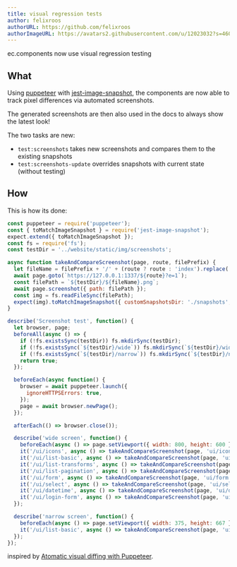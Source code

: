 ```yaml
---
title: visual regression tests
author: felixroos
authorURL: https://github.com/felixroos
authorImageURL: https://avatars2.githubusercontent.com/u/12023032?s=460&v=4
---
```


ec.components now use visual regression testing

## What

Using [puppeteer](https://pptr.dev/) with [jest-image-snapshot](https://www.npmjs.com/package/jest-image-snapshot), the components are now able to track pixel differences via automated screenshots.

The generated screenshots are then also used in the docs to always show the latest look!

The two tasks are new:

- ```test:screenshots``` takes new screenshots and compares them to the existing snapshots
- ```test:screenshots-update``` overrides snapshots with current state (without testing)

<!--truncate-->

## How

This is how its done:

```js
const puppeteer = require('puppeteer');
const { toMatchImageSnapshot } = require('jest-image-snapshot');
expect.extend({ toMatchImageSnapshot });
const fs = require('fs');
const testDir = '../website/static/img/screenshots';

async function takeAndCompareScreenshot(page, route, filePrefix) {
  let fileName = filePrefix + '/' + (route ? route : 'index').replace('/', '--');
  await page.goto(`https://127.0.0.1:1337/${route}?e=1`);
  const filePath = `${testDir}/${fileName}.png`;
  await page.screenshot({ path: filePath });
  const img = fs.readFileSync(filePath);
  expect(img).toMatchImageSnapshot({ customSnapshotsDir: './snapshots', customDiffDir: './diffs' });
}

describe('Screenshot test', function() {
  let browser, page;
  beforeAll(async () => {
    if (!fs.existsSync(testDir)) fs.mkdirSync(testDir);
    if (!fs.existsSync(`${testDir}/wide`)) fs.mkdirSync(`${testDir}/wide`);
    if (!fs.existsSync(`${testDir}/narrow`)) fs.mkdirSync(`${testDir}/narrow`);
    return true;
  });

  beforeEach(async function() {
    browser = await puppeteer.launch({
      ignoreHTTPSErrors: true,
    });
    page = await browser.newPage();
  });

  afterEach(() => browser.close());

  describe('wide screen', function() {
    beforeEach(async () => page.setViewport({ width: 800, height: 600 }));
    it('/ui/icons', async () => takeAndCompareScreenshot(page, 'ui/icons', 'wide'));
    it('/ui/list-basic', async () => takeAndCompareScreenshot(page, 'ui/list-basic', 'wide'));
    it('/ui/list-transforms', async () => takeAndCompareScreenshot(page, 'ui/list-transforms', 'wide'));
    it('/ui/list-pagination', async () => takeAndCompareScreenshot(page, 'ui/list-pagination', 'wide'));
    it('/ui/form', async () => takeAndCompareScreenshot(page, 'ui/form', 'wide'));
    it('/ui/select', async () => takeAndCompareScreenshot(page, 'ui/select', 'wide'));
    it('/ui/datetime', async () => takeAndCompareScreenshot(page, 'ui/datetime', 'wide'));
    it('/ui/login-form', async () => takeAndCompareScreenshot(page, 'ui/login-form', 'wide'));
  });

  describe('narrow screen', function() {
    beforeEach(async () => page.setViewport({ width: 375, height: 667 }));
    it('/ui/list-basic', async () => takeAndCompareScreenshot(page, 'ui/list-basic', 'narrow'));
  });
});
```

inspired by [Atomatic visual diffing with Puppeteer](https://meowni.ca/posts/2017-puppeteer-tests/).